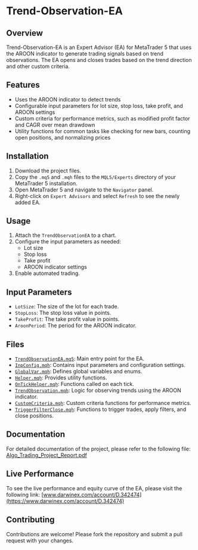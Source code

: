 # Trend-Observation-EA

## Overview
Trend-Observation-EA is an Expert Advisor (EA) for MetaTrader 5 that uses the AROON indicator to generate trading signals based on trend observations. The EA opens and closes trades based on the trend direction and other custom criteria.

## Features
- Uses the AROON indicator to detect trends
- Configurable input parameters for lot size, stop loss, take profit, and AROON settings
- Custom criteria for performance metrics, such as modified profit factor and CAGR over mean drawdown
- Utility functions for common tasks like checking for new bars, counting open positions, and normalizing prices

## Installation
1. Download the project files.
2. Copy the `.mq5` and `.mqh` files to the `MQL5/Experts` directory of your MetaTrader 5 installation.
3. Open MetaTrader 5 and navigate to the `Navigator` panel.
4. Right-click on `Expert Advisors` and select `Refresh` to see the newly added EA.

## Usage
1. Attach the `TrendObservationEA` to a chart.
2. Configure the input parameters as needed:
   - Lot size
   - Stop loss
   - Take profit
   - AROON indicator settings
3. Enable automated trading.

## Input Parameters
- `LotSize`: The size of the lot for each trade.
- `StopLoss`: The stop loss value in points.
- `TakeProfit`: The take profit value in points.
- `AroonPeriod`: The period for the AROON indicator.

## Files
- [`TrendObservationEA.mq5`](TrendObservationEA/TrendObservationEA.mq5): Main entry point for the EA.
- [`InpConfig.mqh`](TrendObservationEA/InpConfig.mqh): Contains input parameters and configuration settings.
- [`GlobalVar.mqh`](TrendObservationEA/GlobalVar.mqh): Defines global variables and enums.
- [`Helper.mqh`](TrendObservationEA/Helper.mqh): Provides utility functions.
- [`OnTickHelper.mqh`](TrendObservationEA/OnTickHelper.mqh): Functions called on each tick.
- [`TrendObservation.mqh`](TrendObservationEA/TrendObservation.mqh): Logic for observing trends using the AROON indicator.
- [`CustomCriteria.mqh`](TrendObservationEA/CustomCriteria.mqh): Custom criteria functions for performance metrics.
- [`TriggerFilterClose.mqh`](TrendObservationEA/TriggerFilterClose.mqh): Functions to trigger trades, apply filters, and close positions.

## Documentation
For detailed documentation of the project, please refer to the following file: [Algo_Trading_Project_Report.pdf](./Algo_Trading_Project_Report.pdf)

## Live Performance
To see the live performance and equity curve of the EA, please visit the following link: [www.darwinex.com/account/D.342474](https://www.darwinex.com/account/D.342474)

## Contributing
Contributions are welcome! Please fork the repository and submit a pull request with your changes.
